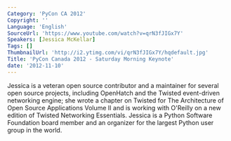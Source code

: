 ```yaml
---
Category: 'PyCon CA 2012'
Copyright: ''
Language: 'English'
SourceUrl: 'https://www.youtube.com/watch?v=qrN3fJIGx7Y'
Speakers: [Jessica McKellar]
Tags: []
ThumbnailUrl: 'http://i2.ytimg.com/vi/qrN3fJIGx7Y/hqdefault.jpg'
Title: 'PyCon Canada 2012 - Saturday Morning Keynote'
date: '2012-11-10'
---
```

Jessica is a veteran open source contributor and a maintainer for several open
source projects, including OpenHatch and the Twisted event-driven networking
engine; she wrote a chapter on Twisted for The Architecture of Open Source
Applications Volume II and is working with O'Reilly on a new edition of
Twisted Networking Essentials. Jessica is a Python Software Foundation board
member and an organizer for the largest Python user group in the world.
